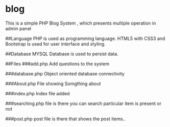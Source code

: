 # blog
This is a simple PHP Blog System , which presents multiple operation in admin panel

##Language PHP is used as programming language. HTML5 with CSS3 and Bootstrap is used for user interface and styling.

##Database MYSQL Database is used to persist data.

##Files ###add.php Add questions to the system

###database.php Object oriented database connectivity

###About.php File showing Somgthing about

###index.php Index file added

###searching.php file is there you can search particular item is present or not  

###post.php post file is there that shows the post items..
